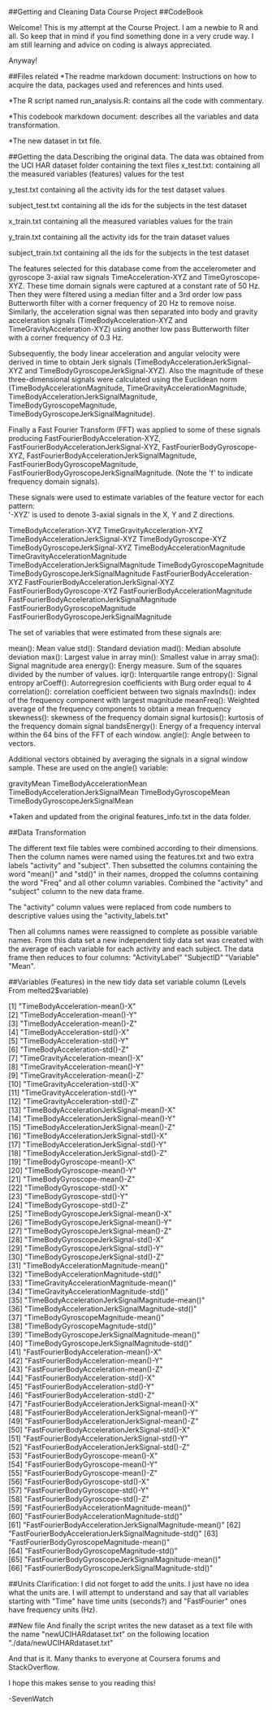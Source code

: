 ##Getting and Cleaning Data Course Project
##CodeBook

Welcome! This is my attempt at the Course Project. I am a newbie to R and all.
So keep that in mind if you find something done in a very crude way. 
I am still learning and advice on coding is always appreciated.

Anyway!


##Files related
*The readme markdown document: Instructions on how to acquire the data, packages used and references and hints used.

*The R script named run_analysis.R: contains all the code with commentary.

*This codebook markdown document: describes all the variables and data transformation.

*The new dataset in txt file.


##Getting the data.Describing the original data.
The data was obtained from the UCI HAR dataset folder containing the text files 
x_test.txt: containing all the measured variables (features) values for the test

y_test.txt containing all the activity ids for the test dataset values

subject_test.txt containing all the ids for the subjects in the test dataset

x_train.txt  containing all the measured variables values for the train

y_train.txt containing all the activity ids for the train dataset values

subject_train.txt  containing all the ids for the subjects in the test dataset

The features selected for this database come from the accelerometer and gyroscope 3-axial raw signals TimeAcceleration-XYZ and TimeGyroscope-XYZ. These time domain signals were captured at a constant rate of 50 Hz. Then they were filtered using a median filter and a 3rd order low pass Butterworth filter with a corner frequency of 20 Hz to remove noise. Similarly, the acceleration signal was then separated into body and gravity acceleration signals (TimeBodyAcceleration-XYZ and TimeGravityAcceleration-XYZ) using another low pass Butterworth filter with a corner frequency of 0.3 Hz. 

Subsequently, the body linear acceleration and angular velocity were derived in time to obtain Jerk signals (TimeBodyAccelerationJerkSignal-XYZ and TimeBodyGyroscopeJerkSignal-XYZ). Also the magnitude of these three-dimensional signals were calculated using the Euclidean norm (TimeBodyAccelerationMagnitude, TimeGravityAccelerationMagnitude, TimeBodyAccelerationJerkSignalMagnitude, TimeBodyGyroscopeMagnitude, TimeBodyGyroscopeJerkSignalMagnitude). 

Finally a Fast Fourier Transform (FFT) was applied to some of these signals producing FastFourierBodyAcceleration-XYZ, FastFourierBodyAccelerationJerkSignal-XYZ, FastFourierBodyGyroscope-XYZ, FastFourierBodyAccelerationJerkSignalMagnitude, FastFourierBodyGyroscopeMagnitude, FastFourierBodyGyroscopeJerkSignalMagnitude. (Note the 'f' to indicate frequency domain signals). 

These signals were used to estimate variables of the feature vector for each pattern:  
'-XYZ' is used to denote 3-axial signals in the X, Y and Z directions.

TimeBodyAcceleration-XYZ
TimeGravityAcceleration-XYZ
TimeBodyAccelerationJerkSignal-XYZ
TimeBodyGyroscope-XYZ
TimeBodyGyroscopeJerkSignal-XYZ
TimeBodyAccelerationMagnitude
TimeGravityAccelerationMagnitude
TimeBodyAccelerationJerkSignalMagnitude
TimeBodyGyroscopeMagnitude
TimeBodyGyroscopeJerkSignalMagnitude
FastFourierBodyAcceleration-XYZ
FastFourierBodyAccelerationJerkSignal-XYZ
FastFourierBodyGyroscope-XYZ
FastFourierBodyAccelerationMagnitude
FastFourierBodyAccelerationJerkSignalMagnitude
FastFourierBodyGyroscopeMagnitude
FastFourierBodyGyroscopeJerkSignalMagnitude

The set of variables that were estimated from these signals are: 

mean(): Mean value
std(): Standard deviation
mad(): Median absolute deviation 
max(): Largest value in array
min(): Smallest value in array
sma(): Signal magnitude area
energy(): Energy measure. Sum of the squares divided by the number of values. 
iqr(): Interquartile range 
entropy(): Signal entropy
arCoeff(): Autorregresion coefficients with Burg order equal to 4
correlation(): correlation coefficient between two signals
maxInds(): index of the frequency component with largest magnitude
meanFreq(): Weighted average of the frequency components to obtain a mean frequency
skewness(): skewness of the frequency domain signal 
kurtosis(): kurtosis of the frequency domain signal 
bandsEnergy(): Energy of a frequency interval within the 64 bins of the FFT of each window.
angle(): Angle between to vectors.

Additional vectors obtained by averaging the signals in a signal window sample. These are used on the angle() variable:

gravityMean
TimeBodyAccelerationMean
TimeBodyAccelerationJerkSignalMean
TimeBodyGyroscopeMean
TimeBodyGyroscopeJerkSignalMean

*Taken and updated from the original features_info.txt in the data folder.

  
##Data Transformation

The different text file tables were combined according to their dimensions. Then the column names were named using the features.txt and two extra labels "activity" and "subject". Then subsetted the columns containing the word "mean()" and "std()" in their names, dropped the columns containing the word "Freq" and all other column variables. Combined the "activity" and "subject" column to the new data frame.

The "activity" column values were replaced from code numbers to descriptive values using the "activity_labels.txt"

Then all columns names were reassigned to complete as possible variable names.
From this data set a new independent tidy data set was created with the average of each variable for each activity and each subject. The data frame then reduces to four columns: "ActivityLabel" "SubjectID" "Variable" "Mean".

##Variables (Features) in the new tidy data set variable column
(Levels From melted2$variable)

 [1] "TimeBodyAcceleration-mean()-X"                        
 [2] "TimeBodyAcceleration-mean()-Y"                        
 [3] "TimeBodyAcceleration-mean()-Z"                        
 [4] "TimeBodyAcceleration-std()-X"                         
 [5] "TimeBodyAcceleration-std()-Y"                         
 [6] "TimeBodyAcceleration-std()-Z"                         
 [7] "TimeGravityAcceleration-mean()-X"                     
 [8] "TimeGravityAcceleration-mean()-Y"                     
 [9] "TimeGravityAcceleration-mean()-Z"                     
[10] "TimeGravityAcceleration-std()-X"                      
[11] "TimeGravityAcceleration-std()-Y"                      
[12] "TimeGravityAcceleration-std()-Z"                      
[13] "TimeBodyAccelerationJerkSignal-mean()-X"              
[14] "TimeBodyAccelerationJerkSignal-mean()-Y"              
[15] "TimeBodyAccelerationJerkSignal-mean()-Z"              
[16] "TimeBodyAccelerationJerkSignal-std()-X"               
[17] "TimeBodyAccelerationJerkSignal-std()-Y"               
[18] "TimeBodyAccelerationJerkSignal-std()-Z"               
[19] "TimeBodyGyroscope-mean()-X"                           
[20] "TimeBodyGyroscope-mean()-Y"                           
[21] "TimeBodyGyroscope-mean()-Z"                           
[22] "TimeBodyGyroscope-std()-X"                            
[23] "TimeBodyGyroscope-std()-Y"                            
[24] "TimeBodyGyroscope-std()-Z"                            
[25] "TimeBodyGyroscopeJerkSignal-mean()-X"                 
[26] "TimeBodyGyroscopeJerkSignal-mean()-Y"                 
[27] "TimeBodyGyroscopeJerkSignal-mean()-Z"                 
[28] "TimeBodyGyroscopeJerkSignal-std()-X"                  
[29] "TimeBodyGyroscopeJerkSignal-std()-Y"                  
[30] "TimeBodyGyroscopeJerkSignal-std()-Z"                  
[31] "TimeBodyAccelerationMagnitude-mean()"                 
[32] "TimeBodyAccelerationMagnitude-std()"                  
[33] "TimeGravityAccelerationMagnitude-mean()"              
[34] "TimeGravityAccelerationMagnitude-std()"               
[35] "TimeBodyAccelerationJerkSignalMagnitude-mean()"       
[36] "TimeBodyAccelerationJerkSignalMagnitude-std()"        
[37] "TimeBodyGyroscopeMagnitude-mean()"                    
[38] "TimeBodyGyroscopeMagnitude-std()"                     
[39] "TimeBodyGyroscopeJerkSignalMagnitude-mean()"          
[40] "TimeBodyGyroscopeJerkSignalMagnitude-std()"           
[41] "FastFourierBodyAcceleration-mean()-X"                 
[42] "FastFourierBodyAcceleration-mean()-Y"                 
[43] "FastFourierBodyAcceleration-mean()-Z"                 
[44] "FastFourierBodyAcceleration-std()-X"                  
[45] "FastFourierBodyAcceleration-std()-Y"                  
[46] "FastFourierBodyAcceleration-std()-Z"                  
[47] "FastFourierBodyAccelerationJerkSignal-mean()-X"       
[48] "FastFourierBodyAccelerationJerkSignal-mean()-Y"       
[49] "FastFourierBodyAccelerationJerkSignal-mean()-Z"       
[50] "FastFourierBodyAccelerationJerkSignal-std()-X"        
[51] "FastFourierBodyAccelerationJerkSignal-std()-Y"        
[52] "FastFourierBodyAccelerationJerkSignal-std()-Z"        
[53] "FastFourierBodyGyroscope-mean()-X"                    
[54] "FastFourierBodyGyroscope-mean()-Y"                    
[55] "FastFourierBodyGyroscope-mean()-Z"                    
[56] "FastFourierBodyGyroscope-std()-X"                     
[57] "FastFourierBodyGyroscope-std()-Y"                     
[58] "FastFourierBodyGyroscope-std()-Z"                     
[59] "FastFourierBodyAccelerationMagnitude-mean()"          
[60] "FastFourierBodyAccelerationMagnitude-std()"           
[61] "FastFourierBodyAccelerationJerkSignalMagnitude-mean()"
[62] "FastFourierBodyAccelerationJerkSignalMagnitude-std()" 
[63] "FastFourierBodyGyroscopeMagnitude-mean()"             
[64] "FastFourierBodyGyroscopeMagnitude-std()"              
[65] "FastFourierBodyGyroscopeJerkSignalMagnitude-mean()"   
[66] "FastFourierBodyGyroscopeJerkSignalMagnitude-std()" 


##Units
Clarification: I did not forget to add the units. I just have no idea what the units are. I will attempt to understand and say that all variables starting with "Time" have time units (seconds?) and "FastFourier" ones have frequency units 
(Hz).

##New file
And finally the script writes the new dataset as a text file with the name "newUCIHARdataset.txt" on the following location "./data/newUCIHARdataset.txt"


And that is it. Many thanks to everyone at Coursera forums and StackOverflow.

I hope this makes sense to you reading this! 


-SevenWatch
